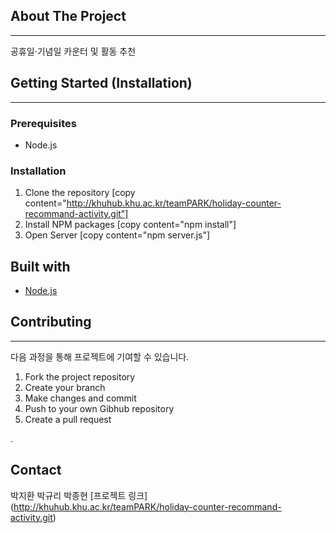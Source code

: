 ## About The Project

---

공휴일·기념일 카운터 및 활동 추천

## Getting Started (Installation)

---

### Prerequisites

- Node.js

### Installation

1. Clone the repository 
[copy content="http://khuhub.khu.ac.kr/teamPARK/holiday-counter-recommand-activity.git"]
2. Install NPM packages
[copy content="npm install"]
3. Open Server
[copy content="npm server.js"]

## Built with 
- [Node.js](https://nodejs.org/ko/)


## Contributing

---

다음 과정을 통해 프로젝트에 기여할 수 있습니다. 

1. Fork the project repository
2. Create your branch 
3. Make changes and commit
4. Push to your own Gibhub repository
5. Create a pull request

. 


## Contact
박지환
박규리
박종현
[프로젝트 링크] (http://khuhub.khu.ac.kr/teamPARK/holiday-counter-recommand-activity.git)

